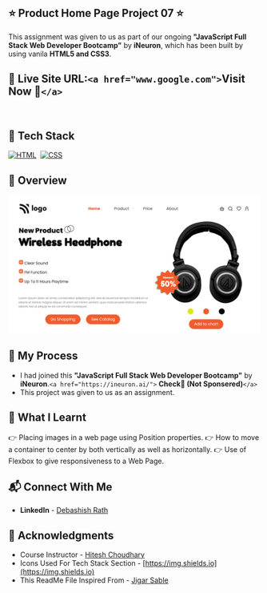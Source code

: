 ## ⭐ Product Home Page Project 07 ⭐

This assignment was given to us as part of our ongoing **"JavaScript Full Stack Web Developer Bootcamp"** by **iNeuron**, which has been built by using vanila **HTML5 and CSS3**.

## 📌 **Live Site URL:**`<a href="www.google.com">`**Visit Now** 🚀`</a>`

<br>

## 📌 Tech Stack

[![HTML](https://img.shields.io/badge/html5%20-%23E34F26.svg?&style=for-the-badge&logo=html5&logoColor=white)](https://github.com/prakash-naikwadi)&nbsp;
[![CSS](https://img.shields.io/badge/css3%20-%231572B6.svg?&style=for-the-badge&logo=css3&logoColor=white)](https://github.com/prakash-naikwadi)&nbsp;

## 📌 Overview

![homepage_screenshot](./images/homepage.png)

## 📌 My Process

- I had joined this **"JavaScript Full Stack Web Developer Bootcamp"** by **iNeuron**.`<a href="https://ineuron.ai/">` **Check🚀 (Not Sponsered)**`</a>`
- This project was given to us as an assignment.

## 📌 What I Learnt

👉 Placing images in a web page using Position properties.
👉 How to move a container to center by both vertically as well as horizontally.
👉 Use of Flexbox to give responsiveness to a Web Page.

## 📬 Connect With Me

- **LinkedIn** - [Debashish Rath](https://www.linkedin.com/in/debashish-rath-92440792/)

## 📌 Acknowledgments

- Course Instructor - [Hitesh Choudhary](https://github.com/hiteshchoudhary)
- Icons Used For Tech Stack Section - [https://img.shields.io](https://img.shields.io)
- This ReadMe File Inspired From - [Jigar Sable](https://github.com/jigar-sable)
